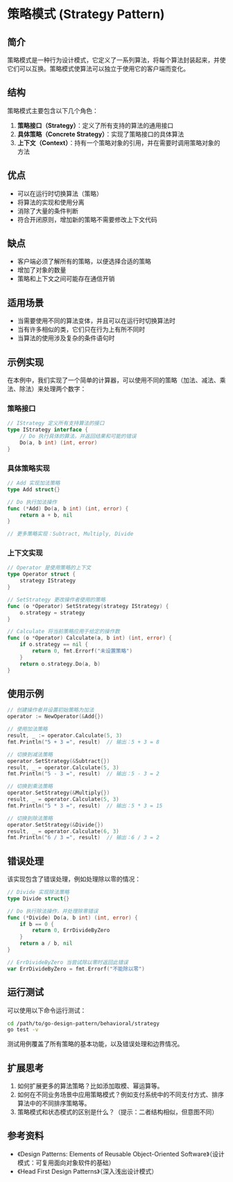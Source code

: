 # 策略模式 (Strategy Pattern)

## 简介

策略模式是一种行为设计模式，它定义了一系列算法，将每个算法封装起来，并使它们可以互换。策略模式使算法可以独立于使用它的客户端而变化。

## 结构

策略模式主要包含以下几个角色：

1. **策略接口（Strategy）**：定义了所有支持的算法的通用接口
2. **具体策略（Concrete Strategy）**：实现了策略接口的具体算法
3. **上下文（Context）**：持有一个策略对象的引用，并在需要时调用策略对象的方法

## 优点

- 可以在运行时切换算法（策略）
- 将算法的实现和使用分离
- 消除了大量的条件判断
- 符合开闭原则，增加新的策略不需要修改上下文代码

## 缺点

- 客户端必须了解所有的策略，以便选择合适的策略
- 增加了对象的数量
- 策略和上下文之间可能存在通信开销

## 适用场景

- 当需要使用不同的算法变体，并且可以在运行时切换算法时
- 当有许多相似的类，它们只在行为上有所不同时
- 当算法的使用涉及复杂的条件语句时

## 示例实现

在本例中，我们实现了一个简单的计算器，可以使用不同的策略（加法、减法、乘法、除法）来处理两个数字：

### 策略接口

```go
// IStrategy 定义所有支持算法的接口
type IStrategy interface {
    // Do 执行具体的算法，并返回结果和可能的错误
    Do(a, b int) (int, error)
}
```

### 具体策略实现

```go
// Add 实现加法策略
type Add struct{}

// Do 执行加法操作
func (*Add) Do(a, b int) (int, error) {
    return a + b, nil
}

// 更多策略实现：Subtract, Multiply, Divide
```

### 上下文实现

```go
// Operator 是使用策略的上下文
type Operator struct {
    strategy IStrategy
}

// SetStrategy 更改操作者使用的策略
func (o *Operator) SetStrategy(strategy IStrategy) {
    o.strategy = strategy
}

// Calculate 将当前策略应用于给定的操作数
func (o *Operator) Calculate(a, b int) (int, error) {
    if o.strategy == nil {
        return 0, fmt.Errorf("未设置策略")
    }
    return o.strategy.Do(a, b)
}
```

## 使用示例

```go
// 创建操作者并设置初始策略为加法
operator := NewOperator(&Add{})

// 使用加法策略
result, _ := operator.Calculate(5, 3)
fmt.Println("5 + 3 =", result)  // 输出：5 + 3 = 8

// 切换到减法策略
operator.SetStrategy(&Subtract{})
result, _ = operator.Calculate(5, 3)
fmt.Println("5 - 3 =", result)  // 输出：5 - 3 = 2

// 切换到乘法策略
operator.SetStrategy(&Multiply{})
result, _ = operator.Calculate(5, 3)
fmt.Println("5 * 3 =", result)  // 输出：5 * 3 = 15

// 切换到除法策略
operator.SetStrategy(&Divide{})
result, _ = operator.Calculate(6, 3)
fmt.Println("6 / 3 =", result)  // 输出：6 / 3 = 2
```

## 错误处理

该实现包含了错误处理，例如处理除以零的情况：

```go
// Divide 实现除法策略
type Divide struct{}

// Do 执行除法操作，并处理除零错误
func (*Divide) Do(a, b int) (int, error) {
    if b == 0 {
        return 0, ErrDivideByZero
    }
    return a / b, nil
}

// ErrDivideByZero 当尝试除以零时返回此错误
var ErrDivideByZero = fmt.Errorf("不能除以零")
```

## 运行测试

可以使用以下命令运行测试：

```bash
cd /path/to/go-design-pattern/behavioral/strategy
go test -v
```

测试用例覆盖了所有策略的基本功能，以及错误处理和边界情况。

## 扩展思考

1. 如何扩展更多的算法策略？比如添加取模、幂运算等。
2. 如何在不同业务场景中应用策略模式？例如支付系统中的不同支付方式、排序算法中的不同排序策略等。
3. 策略模式和状态模式的区别是什么？（提示：二者结构相似，但意图不同）

## 参考资料

- 《Design Patterns: Elements of Reusable Object-Oriented Software》（设计模式：可复用面向对象软件的基础）
- 《Head First Design Patterns》（深入浅出设计模式）